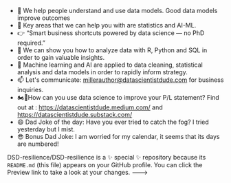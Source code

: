 - 👋 We help people understand and use data models. Good data models improve outcomes  
- 👀 Key areas that we can help you with are statistics and AI-ML.
- 👉 “Smart business shortcuts powered by data science — no PhD required.” 
- 🌱 We can show you how to analyze data with R, Python and SQL in order to gain valuable insights.
- 💞️ Machine learning and AI are applied to data cleaning, statistical analysis and data models in order to rapidly inform strategy.
- 📫 Let's communicate: millerauthor@datascientistdude.com for business inquiries.
- 🏍️💨How can you use data science to improve your P/L statement? Find out at : https://datascientistdude.medium.com/ and https://datascientistdude.substack.com/
- 😄 Dad Joke of the day: Have you ever tried to catch the fog? I tried yesterday but I mist.
- 😎 Bonus Dad Joke: I am worried for my calendar, it seems that its days are numbered!

DSD-resilience/DSD-resilience is a ✨ special ✨ repository because its `README.md` (this file) appears on your GitHub profile.
You can click the Preview link to take a look at your changes.
--->
